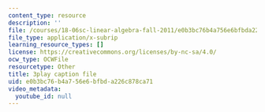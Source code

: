 ```yaml
---
content_type: resource
description: ''
file: /courses/18-06sc-linear-algebra-fall-2011/e0b3bc76b4a756e6bfbda226c878ca71_8o5Cmfpeo6g.vtt
file_type: application/x-subrip
learning_resource_types: []
license: https://creativecommons.org/licenses/by-nc-sa/4.0/
ocw_type: OCWFile
resourcetype: Other
title: 3play caption file
uid: e0b3bc76-b4a7-56e6-bfbd-a226c878ca71
video_metadata:
  youtube_id: null
---
```

